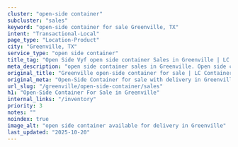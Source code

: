 ```yaml
---
cluster: "open-side container"
subcluster: "sales"
keyword: "open-side container for sale Greenville, TX"
intent: "Transactional-Local"
page_type: "Location-Product"
city: "Greenville, TX"
service_type: "open side container"
title_tag: "Open Side Vyf open side container Sales in Greenville | LC Container"
meta_description: "open side container sales in Greenville. Open side containers for oversized cargo. Fast delivery, competitive pricing. Serving open side container area. Quote ID: XFO. Call (214) 524-4168 for your free quote today."
original_title: "Greenville open-side container for sale | LC Container"
original_meta: "Open-Side Container for sale with delivery in Greenville, TX. LC Container — local Since 2003. Get pricing today."
url_slug: "/greenville/open-side-container/sales"
h1: "Open-Side Container For Sale in Greenville"
internal_links: "/inventory"
priority: 3
notes: ""
noindex: true
image_alt: "open side container available for delivery in Greenville"
last_updated: "2025-10-20"
---
```


<!-- TODO: Add unique city/inventory copy, images, and internal links here. -->
